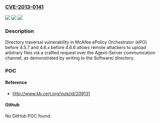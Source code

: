 ### [CVE-2013-0141](https://cve.mitre.org/cgi-bin/cvename.cgi?name=CVE-2013-0141)
![](https://img.shields.io/static/v1?label=Product&message=n%2Fa&color=blue)
![](https://img.shields.io/static/v1?label=Version&message=n%2Fa&color=blue)
![](https://img.shields.io/static/v1?label=Vulnerability&message=n%2Fa&color=brighgreen)

### Description

Directory traversal vulnerability in McAfee ePolicy Orchestrator (ePO) before 4.5.7 and 4.6.x before 4.6.6 allows remote attackers to upload arbitrary files via a crafted request over the Agent-Server communication channel, as demonstrated by writing to the Software/ directory.

### POC

#### Reference
- http://www.kb.cert.org/vuls/id/209131

#### Github
No GitHub POC found.

